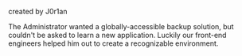 created by J0r1an

The Administrator wanted a globally-accessible backup solution, but couldn't be asked to learn a new application. Luckily our front-end engineers helped him out to create a recognizable environment.
